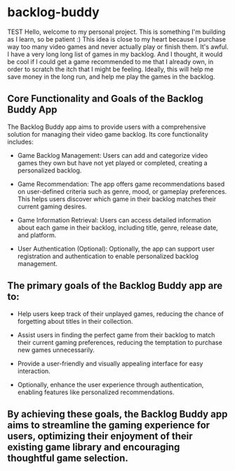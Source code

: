 # backlog-buddy
TEST
Hello, welcome to my personal project. This is something I'm building as I learn, so be patient :) This idea is close to my heart because I purchase way too many video games and never actually play or finish them. It's awful. I have a very long long list of games in my  backlog. And I thought, it would be cool if I could get a game recommended to me that I already own, in order to scratch the itch that I might be feeling. Ideally, this will help me save money in the long run, and help me play the games in the backlog. 

## Core Functionality and Goals of the Backlog Buddy App

The Backlog Buddy app aims to provide users with a comprehensive solution for managing their video game backlog. Its core functionality includes:

- Game Backlog Management: Users can add and categorize video games they own but have not yet played or completed, creating a personalized backlog.

- Game Recommendation: The app offers game recommendations based on user-defined criteria such as genre, mood, or gameplay preferences. This helps users discover which game in their backlog matches their current gaming desires.

- Game Information Retrieval: Users can access detailed information about each game in their backlog, including title, genre, release date, and platform.

- User Authentication (Optional): Optionally, the app can support user registration and authentication to enable personalized backlog management.

## The primary goals of the Backlog Buddy app are to:

- Help users keep track of their unplayed games, reducing the chance of forgetting about titles in their collection.

- Assist users in finding the perfect game from their backlog to match their current gaming preferences, reducing the temptation to purchase new games unnecessarily.

- Provide a user-friendly and visually appealing interface for easy interaction.

- Optionally, enhance the user experience through authentication, enabling features like personalized recommendations.

## By achieving these goals, the Backlog Buddy app aims to streamline the gaming experience for users, optimizing their enjoyment of their existing game library and encouraging thoughtful game selection.